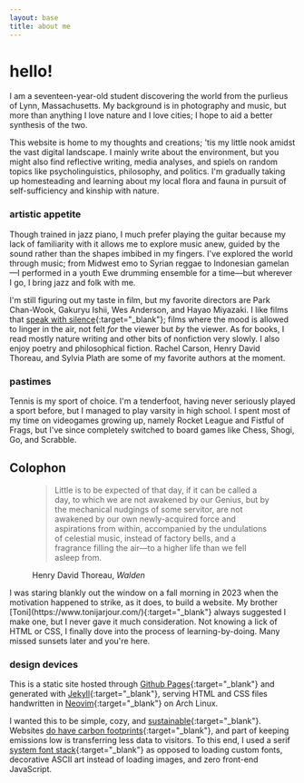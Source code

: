 ```yaml
---
layout: base
title: about me
--- 
```

# hello!
<span class="dc">I</span> am a seventeen-year-old student discovering the world from the purlieus of Lynn, Massachusetts. My background is in photography and music, but more than anything I love nature and I love cities; I hope to aid a better synthesis of the two.

This website is home to my thoughts and creations; 'tis my little nook amidst the vast digital landscape. I mainly write about the environment, but you might also find reflective writing, media analyses, and spiels on random topics like psycholinguistics, philosophy, and politics. I'm gradually taking up homesteading and learning about my local flora and fauna in pursuit of self-sufficiency and kinship with nature.

### artistic appetite
Though trained in jazz piano, I much prefer playing the guitar because my lack of familiarity with it allows me to explore music anew, guided by the sound rather than the shapes imbibed in my fingers. I've explored the world through music; from Midwest emo to Syrian reggae to Indonesian gamelan—I performed in a youth Ewe drumming ensemble for a time—but wherever I go, I bring jazz and folk with me.

I'm still figuring out my taste in film, but my favorite directors are Park Chan-Wook, Gakuryu Ishii, Wes Anderson, and Hayao Miyazaki. I like films that [speak with silence](https://boxd.it/nmkb6){:target="_blank"}; films where the mood is allowed to linger in the air, not felt *for* the viewer but *by* the viewer. As for books, I read mostly nature writing and other bits of nonfiction very slowly. I also enjoy poetry and philosophical fiction. Rachel Carson, Henry David Thoreau, and Sylvia Plath are some of my favorite authors at the moment.
### pastimes
Tennis is my sport of choice. I'm a tenderfoot, having never seriously played a sport before, but I managed to play varsity in high school. I spent most of my time on videogames growing up, namely Rocket League and Fistful of Frags, but I've since completely switched to board games like Chess, Shogi, Go, and Scrabble.
## Colophon
<figure><blockquote class="epigraph">Little is to be expected of that day, if it can be called a day, to which we are not awakened by our Genius, but by the mechanical nudgings of some servitor, are not awakened by our own newly-acquired force and aspirations from within, accompanied by the undulations of celestial music, instead of factory bells, and a fragrance filling the air—to a higher life than we fell asleep from.</blockquote><figcaption>Henry David Thoreau, <em>Walden</em></figcaption></figure>
I was staring blankly out the window on a fall morning in 2023 when the motivation happened to strike, as it does, to build a website. My brother [Toni](https://www.tonijarjour.com/){:target="_blank"} always suggested I make one, but I never gave it much consideration. Not knowing a lick of HTML or CSS, I finally dove into the process of learning-by-doing. Many missed sunsets later and you're here.

### design devices
This is a static site hosted through [Github Pages](https://pages.github.com/){:target="_blank"} and generated with [Jekyll](https://jekyllrb.com/){:target="_blank"}, serving HTML and CSS files handwritten in [Neovim](https://neovim.io/){:target="_blank"} on Arch Linux.

I wanted this to be simple, cozy, and [sustainable](https://sustainablewebdesign.org/){:target="_blank"}. Websites [do have carbon footprints](https://www.websitecarbon.com/){:target="_blank"}, and part of keeping emissions low is transferring less data to visitors. To this end, I used a serif [system font stack](https://systemfontstack.com/){:target="_blank"} as opposed to loading custom fonts, decorative ASCII art instead of loading images, and zero front-end JavaScript.
